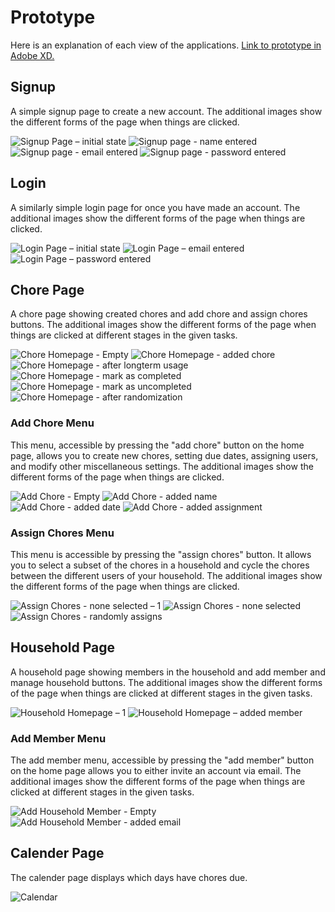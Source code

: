# Prototype

Here is an explanation of each view of the applications. [Link to prototype in Adobe XD.](https://xd.adobe.com/view/5cc93816-fc1d-4ad4-8118-7a93df25d115-099a/screen/eadf01f6-6098-442a-b2f6-e601a5d617c8)

## Signup

A simple signup page to create a new account. The additional images show the different forms of the page when things are clicked.

![Signup Page – initial state](https://github.com/UsabilityEngineering/ChoreNoMore/assets/111928724/b7468a5a-6a5c-436c-933d-39a32c83cee5)
![Signup page - name entered](https://github.com/UsabilityEngineering/ChoreNoMore/assets/111928724/6c0ec34a-ec19-4518-ab9e-b7f4d8fd19e2)
![Signup page - email entered](https://github.com/UsabilityEngineering/ChoreNoMore/assets/111928724/d1fb711c-7900-4015-92cf-61a23a62c644)
![Signup page - password entered](https://github.com/UsabilityEngineering/ChoreNoMore/assets/111928724/4b6afcf8-978e-4685-9b14-29a0f2c09607)

## Login

A similarly simple login page for once you have made an account. The additional images show the different forms of the page when things are clicked.

![Login Page – initial state](https://github.com/UsabilityEngineering/ChoreNoMore/assets/111928724/b7d56ef3-d58d-43a5-aa88-093d780d96f3)
![Login Page – email entered](https://github.com/UsabilityEngineering/ChoreNoMore/assets/111928724/90226269-b2df-4ec8-ac08-cbeb6666b41c)
![Login Page – password entered](https://github.com/UsabilityEngineering/ChoreNoMore/assets/111928724/4a255940-30b6-42df-8467-8cb7106d7b6f)

## Chore Page

A chore page showing created chores and add chore and assign chores buttons. The additional images show the different forms of the page when things are clicked at different stages in the given tasks.

![Chore Homepage - Empty](https://github.com/UsabilityEngineering/ChoreNoMore/assets/111928724/3eb06a84-6c6c-427e-85f8-7cf39ef0c4f3)
![Chore Homepage - added chore](https://github.com/UsabilityEngineering/ChoreNoMore/assets/111928724/2bc467ba-f9af-4076-9091-ed9932e2e075)
![Chore Homepage - after longterm usage](https://github.com/UsabilityEngineering/ChoreNoMore/assets/111928724/29e96217-e7bb-46d2-b20e-13c38002fc76)
![Chore Homepage - mark as completed](https://github.com/UsabilityEngineering/ChoreNoMore/assets/111928724/988c247a-f9e6-4584-a0d7-b9f517a60eaa)
![Chore Homepage - mark as uncompleted](https://github.com/UsabilityEngineering/ChoreNoMore/assets/111928724/77218efd-f101-4553-8266-9e5b41620bbe)
![Chore Homepage - after randomization](https://github.com/UsabilityEngineering/ChoreNoMore/assets/111928724/81c156d1-964a-46ed-a7d1-1fec3dd4712e)

### Add Chore Menu

This menu, accessible by pressing the "add chore" button on the home page, allows you to create new chores, setting due dates, assigning users, and modify other miscellaneous settings. The additional images show the different forms of the page when things are clicked.

![Add Chore - Empty](https://github.com/UsabilityEngineering/ChoreNoMore/assets/111928724/9615f08c-4ba1-42bf-a89f-48626f3dba52)
![Add Chore - added name](https://github.com/UsabilityEngineering/ChoreNoMore/assets/111928724/da42f4bd-743b-4ee6-9d7d-6d2da53d830f)
![Add Chore - added date](https://github.com/UsabilityEngineering/ChoreNoMore/assets/111928724/9447c035-6bd3-4931-8e6d-46bb66c8437a)
![Add Chore - added assignment](https://github.com/UsabilityEngineering/ChoreNoMore/assets/111928724/bf3a007f-9653-49ca-8159-0fa31855a228)

### Assign Chores Menu

This menu is accessible by pressing the "assign chores" button. It allows you to select a subset of the chores in a household and cycle the chores between the different users of your household. The additional images show the different forms of the page when things are clicked.

![Assign Chores - none selected – 1](https://github.com/UsabilityEngineering/ChoreNoMore/assets/111928724/9482a97d-67c8-4b25-8077-fca1ea3e699b)
![Assign Chores - none selected](https://github.com/UsabilityEngineering/ChoreNoMore/assets/111928724/1fce2d4c-aa83-443a-8897-d81307ab5e94)
![Assign Chores - randomly assigns](https://github.com/UsabilityEngineering/ChoreNoMore/assets/111928724/ff6f2ff2-a310-4d16-bee5-03f8374b8ae9)

## Household Page

A household page showing members in the household and add member and manage household buttons. The additional images show the different forms of the page when things are clicked at different stages in the given tasks.

![Household Homepage – 1](https://github.com/UsabilityEngineering/ChoreNoMore/assets/111928724/8bd3a355-f144-411d-97be-16954cc3b45b)
![Household Homepage – added member](https://github.com/UsabilityEngineering/ChoreNoMore/assets/111928724/d123cac7-143c-43ab-8027-9d563df4e96c)

### Add Member Menu

The add member menu, accessible by pressing the "add member" button on the home page allows you to either invite an account via email. The additional images show the different forms of the page when things are clicked at different stages in the given tasks.

![Add Household Member - Empty](https://github.com/UsabilityEngineering/ChoreNoMore/assets/111928724/81bd9460-f71a-476d-b467-7b0fe408f105)
![Add Household Member - added email](https://github.com/UsabilityEngineering/ChoreNoMore/assets/111928724/126aa1bc-9080-4684-8f80-93452245180b)

## Calender Page

The calender page displays which days have chores due.

![Calendar](https://github.com/UsabilityEngineering/ChoreNoMore/assets/111928724/39dc3fcd-e360-4906-ab32-f2e8a7247930)
